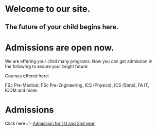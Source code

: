 
<!DOCTYPE html>
<html>
<head>
  <meta charset="UTF-8">
  <title>KIPS College Gujranwala</title>
  <link rel="stylesheet" href="style.css">
</head>
<body>

  <h1>Welcome to our site.</h1>
  <h2>The future of your child begins here.</h2>
  <h1>Admissions are open now.</h1>

  <p>We are offering your child many programs. Now you can get admission in the following to secure your bright future:</p>

  <p>Courses offered here:</p>
  <p>FSc Pre-Medical, FSc Pre-Engineering, ICS (Physics), ICS (Stats), FA IT, ICOM and more.</p>

  <h1>Admissions</h1>
  <p>Click here 👉
    <a href="https://kipscolleges.com/intermediate-programs/">Admission for 1st and 2nd year</a>
  </p>

</body>
</html>
